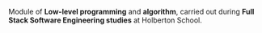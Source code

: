 Module of **Low-level programming** and **algorithm**, carried out during **Full Stack Software Engineering studies** at Holberton School.
